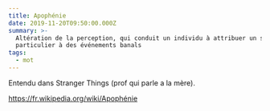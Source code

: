 ```yaml
---
title: Apophénie
date: 2019-11-20T09:50:00.000Z
summary: >-
  Altération de la perception, qui conduit un individu à attribuer un sens
  particulier à des événements banals
tags:
  - mot
---
```

Entendu dans Stranger Things (prof qui parle a la mère).

<https://fr.wikipedia.org/wiki/Apophénie>
